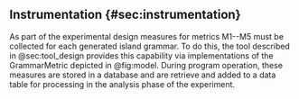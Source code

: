 ## Instrumentation {#sec:instrumentation}

As part of the experimental design measures for metrics M1--M5 must be collected for each generated island grammar. To do this, the tool described in @sec:tool_design provides this capability via implementations of the GrammarMetric depicted in @fig:model. During program operation, these measures are stored in a database and are retrieve and added to a data table for processing in the analysis phase of the experiment.
